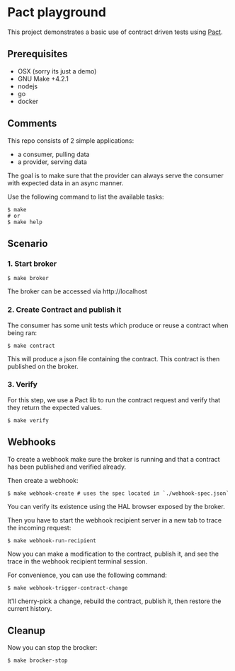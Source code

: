 # Pact playground

This project demonstrates a basic use of contract driven tests using [Pact](https://docs.pact.io/).

## Prerequisites

- OSX (sorry its just a demo)
- GNU Make +4.2.1
- nodejs
- go
- docker

## Comments

This repo consists of 2 simple applications:

- a consumer, pulling data
- a provider, serving data

The goal is to make sure that the provider can always serve the consumer with expected data in an async manner.

Use the following command to list the available tasks:

```shell
$ make
# or
$ make help
```

## Scenario

### 1. Start broker

```shell
$ make broker
```

The broker can be accessed via http://localhost

### 2. Create Contract and publish it

The consumer has some unit tests which produce or reuse a contract when being ran:

```shell
$ make contract
```

This will produce a json file containing the contract. This contract is then published on the broker.

### 3. Verify

For this step, we use a Pact lib to run the contract request and verify that they return the expected values.

```shell
$ make verify
```

## Webhooks

To create a webhook make sure the broker is running and that a contract has been published and verified already.

Then create a webhook:

```shell
$ make webhook-create # uses the spec located in `./webhook-spec.json`
```

You can verify its existence using the HAL browser exposed by the broker.

Then you have to start the webhook recipient server in a new tab to trace the incoming request:

```shell
$ make webhook-run-recipient
```

Now you can make a modification to the contract, publish it, and see the trace in the webhook recipient terminal session.

For convenience, you can use the following command:

```shell
$ make webhook-trigger-contract-change
```

It'll cherry-pick a change, rebuild the contract, publish it, then restore the current history.

## Cleanup

Now you can stop the brocker:

```shell
$ make brocker-stop
```
